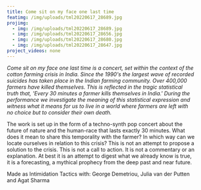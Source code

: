 ```yaml
---
title: Come sit on my face one last time
featimg: /img/uploads/tml20220617_28689.jpg
projimg:
  - img: /img/uploads/tml20220617_28689.jpg
  - img: /img/uploads/tml20220617_28656.jpg
  - img: /img/uploads/tml20220617_28680.jpg
  - img: /img/uploads/tml20220617_28647.jpg
project_videos: none
---
```

*Come sit on my face one last time is a concert, set within the context of the cotton farming crisis in India. S﻿ince the 1990's the largest wave of recorded suicides has taken place in the Indian farming community. Over 400,000 farmers have killed themselves. This is reflected in the tragic statistical truth that, 'Every 30 minutes a farmer kills themselves in India.' During the performance we investigate the meaning of this statistical expression and witness what it means for us to live in a world where farmers are left with no choice but to consider their own death.*

The work is set up in the form of a techno-synth pop concert about the future of nature and the human-race that lasts exactly 30 minutes. What does it mean to share this temporality with the farmer? In which way can we locate ourselves in relation to this crisis? This is not an attempt to propose a solution to the crisis. This is not a call to action. It is not a commentary or an explanation. At best it is an attempt to digest what we already know is true, it is a forecasting, a mythical prophecy from the deep past and near future.

Made as Intimidation Tactics with: George Demetriou, Julia van der Putten and Agat Sharma